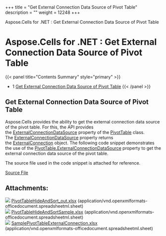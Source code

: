 +++
title = "Get External Connection Data Source of Pivot Table" 
description = "" 
weight = 12248 
+++

Aspose.Cells for .NET : Get External Connection Data Source of Pivot Table  

# Aspose.Cells for .NET : Get External Connection Data Source of Pivot Table


{{< panel title="Contents Summary" style="primary" >}}
*   1 [Get External Connection Data Source of Pivot Table](#GetExternalConnectionDataSourceofPivotTable-GetExternalConnectionDataSourceofPivotTable)
{{< /panel >}}
 

## Get External Connection Data Source of Pivot Table

Aspose.Cells provides the ability to get the external connection data source of the pivot table. For this, the API provides the [ExternalConnectionDataSource](https://apireference.aspose.com/net/cells/aspose.cells.pivot/pivottable/properties/externalconnectiondatasource) property of the [PivotTable](https://apireference.aspose.com/net/cells/aspose.cells.pivot/pivottable) class. The [ExternalConnectionDataSource](https://apireference.aspose.com/net/cells/aspose.cells.pivot/pivottable/properties/externalconnectiondatasource) property returns the [ExternalConnection](https://apireference.aspose.com/net/cells/aspose.cells.externalconnections/externalconnection) object. The following code snippet demonstrates the use of the [PivotTable.ExternalConnectionDataSource](https://apireference.aspose.com/net/cells/aspose.cells.pivot/pivottable/properties/externalconnectiondatasource) property to get the external connection data source of the pivot table.

The source file used in the code snippet is attached for reference.

[Source File](https://docs2.aspose.com/cells/net/attachments/104267858/104398862.xlsx)

## Attachments:

![](https://docs2.aspose.com/cells/net/images/icons/bullet_blue.gif) [PivotTableHideAndSort\_out.xlsx](https://docs2.aspose.com/cells/net/attachments/104267858/104398860.xlsx) (application/vnd.openxmlformats-officedocument.spreadsheetml.sheet)  
![](https://docs2.aspose.com/cells/net/images/icons/bullet_blue.gif) [PivotTableHideAndSortSample.xlsx](https://docs2.aspose.com/cells/net/attachments/104267858/104398861.xlsx) (application/vnd.openxmlformats-officedocument.spreadsheetml.sheet)  
![](https://docs2.aspose.com/cells/net/images/icons/bullet_blue.gif) [SamplePivotTableExternalConnection.xlsx](https://docs2.aspose.com/cells/net/attachments/104267858/104398862.xlsx) (application/vnd.openxmlformats-officedocument.spreadsheetml.sheet)  

